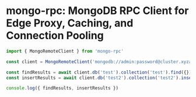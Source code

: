 # mongo-rpc: MongoDB RPC Client for Edge Proxy, Caching, and Connection Pooling

```javascript
import { MongoRemoteClient } from 'mongo-rpc'

const client = MongoRemoteClient('mongodb://admin:password@cluster.xyzabc.mongodb.net:27017?retryWrites=true&w=majority&readPreference=nearest', { useUnifiedTopology: true })

const findResults = await client.db('test').collection('test').find({}).sort({_id: -1}).limit(100).toArray() ?? { error: 'No results' }
const insertResults = await client.db('test2').collection('test2').insertOne({ test: 123 })

console.log({ findResults, insertResults })
```